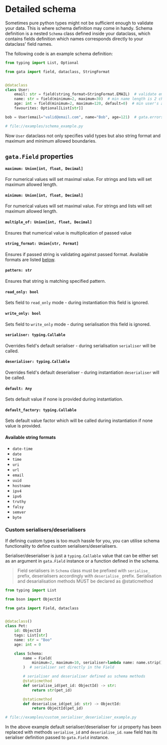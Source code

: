 # Detailed schema

Sometimes pure python types might not be sufficient enough to validate your data. This is
where schema definition may come in handy. Schema definition is a nested `Schema` class 
defined inside your dataclass, which contains fields definition which names corresponds directly
to your dataclass' field names.

The following code is an example schema definition:

```python
from typing import List, Optional

from gata import field, dataclass, StringFormat


@dataclass
class User:
    email: str = field(string_format=StringFormat.EMAIL)  # validate email field against email format
    name: str = field(minimum=2, maximum=30)  # min name length is 2 characters
    age: int = field(minimum=2, maximum=120, default=0)  # min user's age is 1 maximum is 120
    favourites: Optional[List[str]]

bob = User(email="valid@email.com", name="Bob", age=121)  # gata.errors.FieldError: Field error `age`: Passed value must be lower than set maximum `120`

# file://examples/schema_example.py
```

Now `User` dataclass not only specifies valid types but also string format and maximum and minimum 
allowed boundaries.

## `gata.Field` properties

#### `maximum: Union[int, float, Decimal]`

For numerical values will set maximal value. For strings and lists will set maximum allowed length.

#### `minimum: Union[int, float, Decimal]`

For numerical values will set maximal value. For strings and lists will set maximum allowed length.

#### `multiple_of: Union[int, float, Decimal]`

Ensures that numerical value is multiplication of passed value

#### `string_format: Union[str, Format]`

Ensures if passed string is validating against passed format. Available formats are listed [below](#available-string-formats).

#### `pattern: str`

Ensures that string is matching specified pattern.

#### `read_only: bool`

Sets field to `read_only` mode - during instantiation this field is ignored.

#### `write_only: bool` 

Sets field to `write_only` mode - during serialisation this field is ignored.

#### `serialiser: typing.Callable` 

Overrides field's default serialiser - during serialisation `serialiser` will be called.  

#### `deserialiser: typing.Callable`

Overrides field's default deserialiser - during instantiation `deserialiser` will be called.

#### `default: Any`

Sets default value if none is provided during instantiation.

#### `default_factory: typing.Callable`

Sets default value factor which will be called during instantiation if none value is provided.

#### Available string formats
 - `date-time`
 - `date`
 - `time`
 - `uri`
 - `url`
 - `email`
 - `uuid`
 - `hostname`
 - `ipv4`
 - `ipv6`
 - `truthy`
 - `falsy`
 - `semver`
 - `byte`

### Custom serialisers/deserialisers

If defining custom types is too much hassle for you, you can utilise schema functionality to define custom
serialisers/deserialisers.

Serialiser/deserialiser is just a `typing.Callable` value that can be either set as an argument in `gata.Field` instance 
or a function defined in the schema.

> Field serialisers in `Schema` class must be prefixed with `serialise_` prefix, deserialisers accordingly with `deserialise_` prefix.
> Serialisation and desarialisation methods MUST be declared as @staticmethod

```python
from typing import List

from bson import ObjectId

from gata import Field, dataclass


@dataclass()
class Pet:
    id: ObjectId
    tags: List[str]
    name: str = "Boo"
    age: int = 0

    class Schema:
        name = Field(
            minimum=2, maximum=10, serialiser=lambda name: name.strip()
        )  # serialiser set directly in the Field

        # serialiser and deserialiser defined as schema methods
        @staticmethod
        def serialise_id(pet_id: ObjectId) -> str:
            return str(pet_id)

        @staticmethod
        def deserialise_id(pet_id: str) -> ObjectId:
            return ObjectId(pet_id)

# file://examples/custom_serialiser_deserialiser_example.py
```

In the above example default serialiser/deserialiser for `id` property has been replaced with methods `serialise_id` and
`deserialise_id`. `name` field has its serialiser definition passed to `gata.Field` instance.
